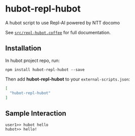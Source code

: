 # hubot-repl-hubot

A hubot script to use Repl-AI powered by NTT docomo

See [`src/repl-hubot.coffee`](src/repl-hubot.coffee) for full documentation.

## Installation

In hubot project repo, run:

`npm install hubot-repl-hubot --save`

Then add **hubot-repl-hubot** to your `external-scripts.json`:

```json
[
  "hubot-repl-hubot"
]
```

## Sample Interaction

```
user1>> hubot hello
hubot>> hello!
```
